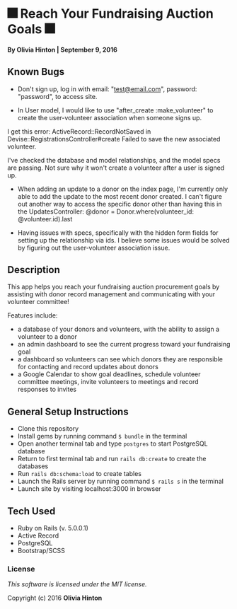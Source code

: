 # 🎆 Reach Your Fundraising Auction Goals 🎆

#### By Olivia Hinton | September 9, 2016

## Known Bugs
* Don't sign up, log in with email: "test@email.com", password: "password", to access site.

* In User model, I would like to use "after_create :make_volunteer" to create the user-volunteer association when someone signs up.

I get this error:
ActiveRecord::RecordNotSaved in Devise::RegistrationsController#create
Failed to save the new associated volunteer.

I've checked the database and model relationships, and the model specs are passing. Not sure why it won't create a volunteer after a user is signed up.

* When adding an update to a donor on the index page, I'm currently only able to add the update to the most recent donor created. I can't figure out another way to access the specific donor other than having this in the UpdatesController: @donor = Donor.where(volunteer_id: @volunteer.id).last

* Having issues with specs, specifically with the hidden form fields for setting up the relationship via ids. I believe some issues would be solved by figuring out the user-volunteer association issue.

## Description

This app helps you reach your fundraising auction procurement goals by assisting with donor record management and communicating with your volunteer committee!

Features include:
* a database of your donors and volunteers, with the ability to assign a volunteer to a donor
* an admin dashboard to see the current progress toward your fundraising goal
* a dashboard so volunteers can see which donors they are responsible for contacting and record updates about donors
* a Google Calendar to show goal deadlines, schedule volunteer committee meetings, invite volunteers to meetings and record responses to invites

## General Setup Instructions

* Clone this repository
* Install gems by running command `$ bundle` in the terminal
* Open another terminal tab and type `postgres` to start PostgreSQL database
* Return to first terminal tab and run `rails db:create` to create the databases
* Run `rails db:schema:load` to create tables
* Launch the Rails server by running command `$ rails s` in the terminal
* Launch site by visiting localhost:3000 in browser

## Tech Used

* Ruby on Rails (v. 5.0.0.1)
* Active Record
* PostgreSQL
* Bootstrap/SCSS

### License

*This software is licensed under the MIT license.*

Copyright (c) 2016 **Olivia Hinton**
